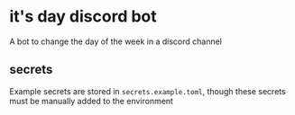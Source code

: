 # it's day discord bot
A bot to change the day of the week in a discord channel

## secrets
Example secrets are stored in `secrets.example.toml`, though these secrets must be manually added to the environment